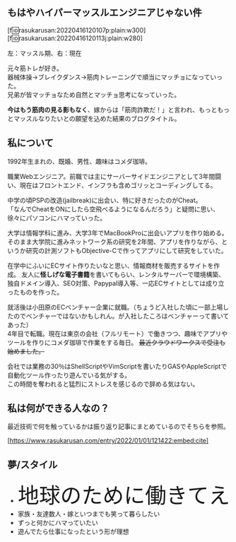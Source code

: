 ## もはやハイパーマッスルエンジニアじゃない件

[f:id:rasukarusan:20220416120107p:plain:w300]
[f:id:rasukarusan:20220416120113j:plain:w280]

左：マッスル期、右：現在


元々筋トレが好き。  
器械体操→ブレイクダンス→筋肉トレーニングで順当にマッチョになっていった。  
兄弟が皆マッチョなため自然とマッチョ思考になっていった。

**今はもう筋肉の見る影もなく**、嫁からは「筋肉詐欺だ！」と言われ、もっともっとマッスルなりたいとの願望を込めた結果のブログタイトル。



## 私について

1992年生まれの<span id="age"></span>、既婚、男性、趣味はコメダ珈琲。

<script>
const date = new Date()
const year = date.getFullYear()
const month = date.getMonth()
const age = month >= 7 ? year - 1992 : year - 1992 - 1

const ageElement = document.getElementById('age')
ageElement.textContent = `${age}歳`
</script>

職業Webエンジニア。前職では主にサーバーサイドエンジニアとして3年間闘い、現在はフロントエンド、インフラも含めゴリッとコーディングしてる。


中学の頃PSPの改造(jailbreak)に出会い、特に好きだったのがCheat。  
「なんでCheatをONにしたら空飛べるようになるんだろう」と疑問に思い、徐々にパソコンにハマっていった。

大学は情報学科に進み、大学3年でMacBookProに出会いアプリを作り始める。  
そのまま大学院に進みネットワーク系の研究を2年間、アプリを作りながら、というか研究の計測ソフトもObjective-Cで作ってアプリにして研究をしていた。

在学中にふいにECサイト作りたいなと思い、情報商材を販売するサイトを作成。
友人に**怪しげな電子書籍**を書いてもらい、レンタルサーバーで環境構築、独自ドメイン導入、SEO対策、Papypal導入等、一応ECサイトとしては成り立ったものを作った。

就活後は小田原のECベンチャー企業に就職。（ちょうど入社した頃に一部上場したのでベンチャーではないかもしれん。が入社したころはベンチャーって書いてあった）  
4年目で転職。現在は東京の会社（フルリモート）で働きつつ、趣味でアプリやツールを作りにコメダ珈琲で作業をする毎日。
~~最近クラウドワークスで受注も始めました。~~

会社では業務の30％はShellScriptやVimScriptを書いたりGASやAppleScriptで自動化ツール作ったり遊んでいる気がする。  
この時間を奪われると猛烈にストレスを感じるので辞める気はない。

## 私は何ができる人なの？

最近技術で何を触っているかは振り返り記事にまとめているのでそちらを参照。

[https://www.rasukarusan.com/entry/2022/01/01/121422:embed:cite]

## 夢/スタイル

- <font size=16>地球のために働きてえ</font>
- 家族・友達数人・嫁といつまでも笑って暮らしたい
- ずっと何かにハマっていたい
- 遊んでたら仕事になったという形が理想
